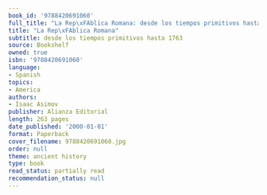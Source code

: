 ```yaml
---
book_id: '9788420691060'
full_title: "La Rep\xFAblica Romana: desde los tiempos primitivos hasta 1763"
title: "La Rep\xFAblica Romana"
subtitle: desde los tiempos primitivos hasta 1763
source: Bookshelf
owned: true
isbn: '9788420691060'
language:
- Spanish
topics:
- America
authors:
- Isaac Asimov
publisher: Alianza Editorial
length: 263 pages
date_published: '2000-01-01'
format: Paperback
cover_filename: 9788420691060.jpg
order: null
theme: ancient history
type: book
read_status: partially read
recommendation_status: null
---
```


